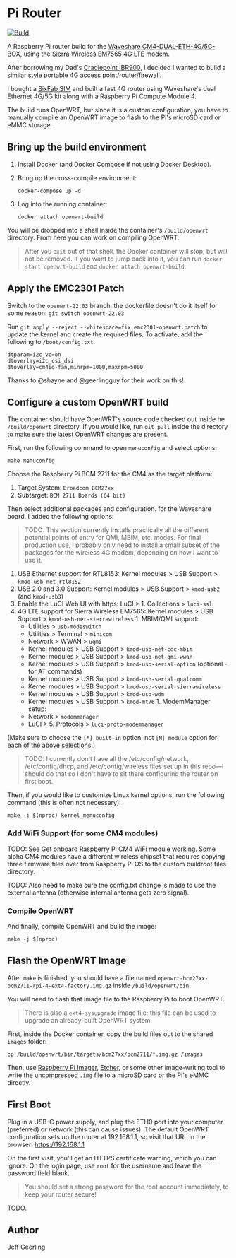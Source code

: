 # Pi Router

[![Build](https://github.com/geerlingguy/pi-router/actions/workflows/ci.yml/badge.svg)](https://github.com/geerlingguy/pi-router/actions/workflows/ci.yml)

A Raspberry Pi router build for the [Waveshare CM4-DUAL-ETH-4G/5G-BOX](https://pipci.jeffgeerling.com/boards_cm/waveshare-dual-gb-ethernet-5g-4g-base-board.html), using the [Sierra Wireless EM7565 4G LTE modem](https://pipci.jeffgeerling.com/cards_network/sierra-wireless-em7565.html).

After borrowing my Dad's [Cradlepoint IBR900](https://cradlepoint.com/products/endpoints/#filter=.use_case_router_firewalls), I decided I wanted to build a similar style portable 4G access point/router/firewall.

I bought a [SixFab SIM](https://sixfab.com/sim/) and built a fast 4G router using Waveshare's dual Ethernet 4G/5G kit along with a Raspberry Pi Compute Module 4.

The build runs OpenWRT, but since it is a custom configuration, you have to manually compile an OpenWRT image to flash to the Pi's microSD card or eMMC storage.

## Bring up the build environment

  1. Install Docker (and Docker Compose if not using Docker Desktop).
  1. Bring up the cross-compile environment:

     ```
     docker-compose up -d
     ```

  1. Log into the running container:

     ```
     docker attach openwrt-build
     ```

You will be dropped into a shell inside the container's `/build/openwrt` directory. From here you can work on compiling OpenWRT.

> After you `exit` out of that shell, the Docker container will stop, but will not be removed. If you want to jump back into it, you can run `docker start openwrt-build` and `docker attach openwrt-build`.

## Apply the EMC2301 Patch
Switch to the `openwrt-22.03` branch, the dockerfile doesn't do it itself for some reason:
`git switch openwrt-22.03`

Run `git apply --reject --whitespace=fix emc2301-openwrt.patch` to update the kernel and create the required files. To activate, add the following to `/boot/config.txt`:

```
dtparam=i2c_vc=on
dtoverlay=i2c_csi_dsi
dtoverlay=cm4io-fan,minrpm=1000,maxrpm=5000
```
Thanks to @shayne and @geerlingguy for their work on this! 


## Configure a custom OpenWRT build

The container should have OpenWRT's source code checked out inside he `/build/openwrt` directory. If you would like, run `git pull` inside the directory to make sure the latest OpenWRT changes are present.

First, run the following command to open `menuconfig` and select options:

```
make menuconfig
```

Choose the Raspberry Pi BCM 2711 for the CM4 as the target platform:

  1. Target System: `Broadcom BCM27xx`
  2. Subtarget: `BCM 2711 Boards (64 bit)`

Then select additional packages and configuration. for the Waveshare board, I added the following options:

> TODO: This section currently installs practically all the different potential points of entry for QMI, MBIM, etc. modes. For final production use, I probably only need to install a small subset of the packages for the wireless 4G modem, depending on how I want to use it.

  1. USB Ethernet support for RTL8153: Kernel modules > USB Support > `kmod-usb-net-rtl8152`
  1. USB 2.0 and 3.0 Support: Kernel modules > USB Support > `kmod-usb2` (and `kmod-usb3`)
  1. Enable the LuCI Web UI with https: LuCI > 1. Collections > `luci-ssl`
  1. 4G LTE support for Sierra Wireless EM7565: Kernel modules > USB Support > `kmod-usb-net-sierrawireless`
    1. MBIM/QMI support:
      - Utilities > `usb-modeswitch`
      - Utilities > Terminal > `minicom`
      - Network > WWAN > `uqmi`
      - Kernel modules > USB Support > `kmod-usb-net-cdc-mbim`
      - Kernel modules > USB Support > `kmod-usb-net-qmi-wwan`
      - Kernel modules > USB Support > `kmod-usb-serial-option` (optional - for AT commands)
      - Kernel modules > USB Support > `kmod-usb-serial-qualcomm`
      - Kernel modules > USB Support > `kmod-usb-serial-sierrawireless`
      - Kernel modules > USB Support > `kmod-usb-wdm`
      - Kernel modules > USB Support > `kmod-mt76`
    1. ModemManager setup:
      - Network > `modemmanager`
      - LuCI > 5. Protocols > `luci-proto-modemmanager`

(Make sure to choose the `[*] built-in` option, not `[M] module` option for each of the above selections.)

> TODO: I currently don't have all the /etc/config/network, /etc/config/dhcp, and /etc/config/wireless files set up in this repo—I should do that so I don't have to sit there configuring the router on first boot.

Then, if you would like to customize Linux kernel options, run the following command (this is often not necessary):

```
make -j $(nproc) kernel_menuconfig
```

### Add WiFi Support (for some CM4 modules)

TODO: See [Get onboard Raspberry Pi CM4 WiFi module working](https://github.com/geerlingguy/pi-router/issues/4). Some alpha CM4 modules have a different wireless chipset that requires copying three firmware files over from Raspberry Pi OS to the custom buildroot files directory.

TODO: Also need to make sure the config.txt change is made to use the external antenna (otherwise internal antenna gets zero signal).

### Compile OpenWRT

And finally, compile OpenWRT and build the image:

```
make -j $(nproc)
```

## Flash the OpenWRT Image

After `make` is finished, you should have a file named `openwrt-bcm27xx-bcm2711-rpi-4-ext4-factory.img.gz` inside `/build/openwrt/bin`.

You will need to flash that image file to the Raspberry Pi to boot OpenWRT.

> There is also a `ext4-sysupgrade` image file; this file can be used to upgrade an already-built OpenWRT system.

First, inside the Docker container, copy the build files out to the shared `images` folder:

```
cp /build/openwrt/bin/targets/bcm27xx/bcm2711/*.img.gz /images
```

Then, use [Raspberry Pi Imager](https://www.raspberrypi.com/software/), [Etcher](https://www.balena.io/etcher/), or some other image-writing tool to write the uncompressed `.img` file to a microSD card or the Pi's eMMC directly.

## First Boot

Plug in a USB-C power supply, and plug the ETH0 port into your computer (preferred) or network (this can cause issues). The default OpenWRT configuration sets up the router at 192.168.1.1, so visit that URL in the browser: https://192.168.1.1

On the first visit, you'll get an HTTPS certificate warning, which you can ignore. On the login page, use `root` for the username and leave the password field blank.

> You should set a strong password for the root account immediately, to keep your router secure!

TODO.

## Author

Jeff Geerling
